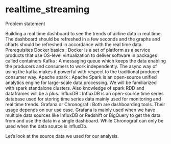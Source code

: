 # realtime_streaming

Problem statement 

Building a real time dashboard to see the trends of airline data in real time. The dashboard should be refreshed in a few seconds and the graphs and charts should be refreshed in accordance with the real time data. 
Prerequisites 
Docker basics : Docker is a set of platform as a service products that use OS-level virtualization to deliver software in packages called containers
Kafka : A messaging queue which keeps the data enabling the producers and consumers to work independently. The async way of using the kafka makes it powerful with respect to the traditional producer consumer way. 
Apache spark : Apache Spark is an open-source unified analytics engine for large-scale data processing. We will be familiarized with spark standalone clusters. Also knowledge of spark RDD and dataframes will be a plus. 
InfluxDB : InfluxDB is an open-source time series database used for storing time series data mainly used for monitoring and real time trends. 
Grafana or Chronograf : Both are dashboarding tools. Their usage depends on our use case. Grafana is mainly used when we have multiple data sources like InfluxDB or Redshift or BigQuery to get the data from and use the data in a single dashboard. While Chronograf can only be used when the data source is influxDb. 

Let’s look at the source data we used for our analysis.  

